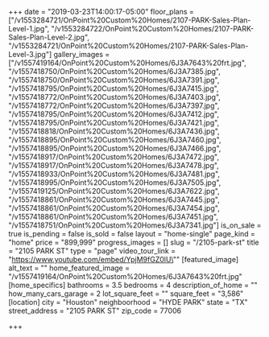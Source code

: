 +++
date = "2019-03-23T14:00:17-05:00"
floor_plans = ["/v1553284721/OnPoint%20Custom%20Homes/2107-PARK-Sales-Plan-Level-1.jpg", "/v1553284722/OnPoint%20Custom%20Homes/2107-PARK-Sales-Plan-Level-2.jpg", "/v1553284721/OnPoint%20Custom%20Homes/2107-PARK-Sales-Plan-Level-3.jpg"]
gallery_images = ["/v1557419164/OnPoint%20Custom%20Homes/6J3A7643%20frt.jpg", "/v1557418750/OnPoint%20Custom%20Homes/6J3A7385.jpg", "/v1557418750/OnPoint%20Custom%20Homes/6J3A7391.jpg", "/v1557418795/OnPoint%20Custom%20Homes/6J3A7415.jpg", "/v1557418772/OnPoint%20Custom%20Homes/6J3A7403.jpg", "/v1557418772/OnPoint%20Custom%20Homes/6J3A7397.jpg", "/v1557418795/OnPoint%20Custom%20Homes/6J3A7412.jpg", "/v1557418795/OnPoint%20Custom%20Homes/6J3A7421.jpg", "/v1557418818/OnPoint%20Custom%20Homes/6J3A7436.jpg", "/v1557418895/OnPoint%20Custom%20Homes/6J3A7460.jpg", "/v1557418895/OnPoint%20Custom%20Homes/6J3A7466.jpg", "/v1557418917/OnPoint%20Custom%20Homes/6J3A7472.jpg", "/v1557418917/OnPoint%20Custom%20Homes/6J3A7478.jpg", "/v1557418933/OnPoint%20Custom%20Homes/6J3A7481.jpg", "/v1557418995/OnPoint%20Custom%20Homes/6J3A7505.jpg", "/v1557419125/OnPoint%20Custom%20Homes/6J3A7622.jpg", "/v1557418861/OnPoint%20Custom%20Homes/6J3A7445.jpg", "/v1557418861/OnPoint%20Custom%20Homes/6J3A7454.jpg", "/v1557418861/OnPoint%20Custom%20Homes/6J3A7451.jpg", "/v1557418751/OnPoint%20Custom%20Homes/6J3A7341.jpg"]
is_on_sale = true
is_pending = false
is_sold = false
layout = "home-single"
page_kind = "home"
price = "899,999"
progress_images = []
slug = "/2105-park-st"
title = "2105 PARK ST"
type = "page"
video_tour_link = "https://www.youtube.com/embed/YpjM9fGZ0lU\""
[featured_image]
alt_text = ""
home_featured_image = "/v1557419164/OnPoint%20Custom%20Homes/6J3A7643%20frt.jpg"
[home_specifics]
bathrooms = 3.5
bedrooms = 4
description_of_home = ""
how_many_cars_garage = 2
lot_square_feet = ""
square_feet = "3,586"
[location]
city = "Houston"
neighboorhood = "HYDE PARK"
state = "TX"
street_address = "2105 PARK ST"
zip_code = 77006

+++
